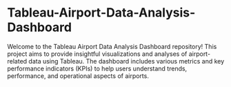 # Tableau-Airport-Data-Analysis-Dashboard

Welcome to the Tableau Airport Data Analysis Dashboard repository! This project aims to provide insightful visualizations and analyses of airport-related data using Tableau. The dashboard includes various metrics and key performance indicators (KPIs) to help users understand trends, performance, and operational aspects of airports.
